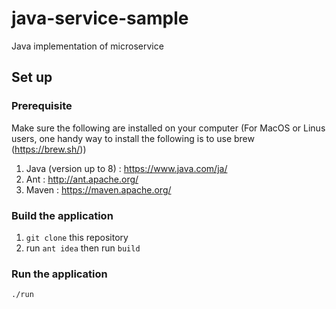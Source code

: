 # java-service-sample
Java implementation of microservice

## Set up

### Prerequisite

Make sure the following are installed on your computer (For MacOS or Linus users, one handy way to install the following is to use brew (https://brew.sh/))

1) Java (version up to 8) : https://www.java.com/ja/
2) Ant : http://ant.apache.org/ 
3) Maven : https://maven.apache.org/

### Build the application

1) ```git clone``` this repository
2) run ```ant idea``` then run ```build```

### Run the application

```./run```
